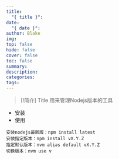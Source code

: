 ```yaml
---
title:
  "{ title }": 
date:
  "{ date }": 
author: Blake
img: 
top: false
hide: false
cover: false
toc: false
summary: 
description: 
categories: 
tags:
---
```


> [!简介] Title
> 用来管理Nodejs版本的工具

- 安装
- 使用
```
安装nodejs最新版：npm install latest
安装指定版本：npm install vX.Y.Z
指定默认版本：nvm alias default vX.Y.Z
切换版本：nvm use v

```



